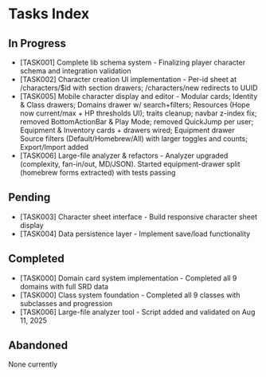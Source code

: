 # Tasks Index

## In Progress

- [TASK001] Complete lib schema system - Finalizing player character schema and integration validation
- [TASK002] Character creation UI implementation - Per-id sheet at /characters/$id with section drawers; /characters/new redirects to UUID
- [TASK005] Mobile character display and editor - Modular cards; Identity & Class drawers; Domains drawer w/ search+filters; Resources (Hope now current/max + HP thresholds UI); traits cleanup; navbar z-index fix; removed BottomActionBar & Play Mode; removed QuickJump per user; Equipment & Inventory cards + drawers wired; Equipment drawer Source filters (Default/Homebrew/All) with larger toggles and counts; Export/Import added
- [TASK006] Large-file analyzer & refactors - Analyzer upgraded (complexity, fan-in/out, MD/JSON). Started equipment-drawer split (homebrew forms extracted) with tests passing

## Pending

- [TASK003] Character sheet interface - Build responsive character sheet display
- [TASK004] Data persistence layer - Implement save/load functionality

## Completed

- [TASK000] Domain card system implementation - Completed all 9 domains with full SRD data
- [TASK000] Class system foundation - Completed all 9 classes with subclasses and progression
- [TASK006] Large-file analyzer tool - Script added and validated on Aug 11, 2025

## Abandoned

None currently
